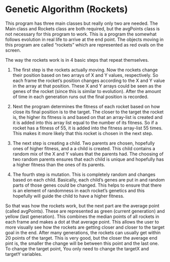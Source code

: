# Genetic Algorithm (Rockets)

This program has three main classes but really only two are needed. The Main class and Rockets class are both required, but the avgPoints class is not necessary for this program to work. This is a program the somewhat follows evolution in real life to arrive at the end point. The objects moving in this program are called “rockets” which are represented as red ovals on the screen.

The way the rockets work is in 4 basic steps that repeat themselves.

1. The first step is the rockets actually moving. Now the rockets change their position based on two arrays of X and Y values, respectively. So each frame the rocket’s position changes according to the X and Y value in the array at that position. These X and Y arrays could be seen as the genes of the rocket (since this is similar to evolution). After the amount of time in each generation runs out the final position is recorded.

2. Next the program determines the fitness of each rocket based on how close its final position is to the target. The closer to the target the rocket is, the higher its fitness is and based on that an array-list is created and it is added into this array list equal to the number of its fitness. So if a rocket has a fitness of 55, it is added into the fitness array-list 55 times. This makes it more likely that this rocket is chosen in the next step.

3. The next step is creating a child. Two parents are chosen, hopefully ones of higher fitness, and a a child is created. This child contains a random mix of the X and Y values that the parents had. The choosing of two random parents ensures that each child is unique and hopefully has a higher fitness than the ones of its parents.

4. The fourth step is mutation. This is completely random and changes based on each child. Basically, each child’s genes are put in and random parts of those genes could be changed. This helps to ensure that there is an element of randomness in each rocket’s genetics and this hopefully will guide the child to have a higher fitness.

So that was how the rockets work, but the next part are the average point (called avgPoints). These are represented as green (current generation) and yellow (last generation). This combines the median points of all rockets in each frame and makes a dot at that average point. This allows the user to more visually see how the rockets are getting closer and closer to the target goal in the end. After many generations, the rockets can usually get within 20 points of the target. This is very good, but the closer the average end pint is, the smaller the change will be between this point and the last one. To change the target point, You only need to change the targetX and targetY variables.